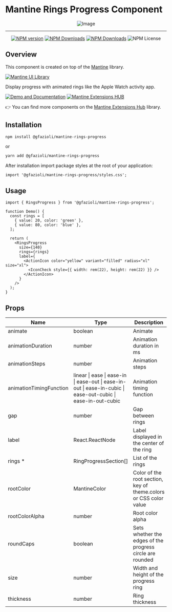 # Mantine Rings Progress Component

<div align="center">
  
  ![Image](https://github.com/gfazioli/mantine-rings-progress/assets/432181/d3752711-6bae-43bc-9f8c-8e5c7bfc21ba)

</div>

---

<div align="center">
  
  [![NPM version](https://img.shields.io/npm/v/%40gfazioli%2Fmantine-rings-progress?style=for-the-badge)](https://www.npmjs.com/package/@gfazioli/mantine-rings-progress)
  [![NPM Downloads](https://img.shields.io/npm/dm/%40gfazioli%2Fmantine-rings-progress?style=for-the-badge)](https://www.npmjs.com/package/@gfazioli/mantine-rings-progress)
  [![NPM Downloads](https://img.shields.io/npm/dy/%40gfazioli%2Fmantine-rings-progress?style=for-the-badge&label=%20&color=f90)](https://www.npmjs.com/package/@gfazioli/mantine-rings-progress)
  ![NPM License](https://img.shields.io/npm/l/%40gfazioli%2Fmantine-rings-progress?style=for-the-badge)

</div>

## Overview

This component is created on top of the [Mantine](https://mantine.dev/) library.

[![Mantine UI Library](https://img.shields.io/badge/-MANTINE_UI_LIBRARY-blue?style=for-the-badge&labelColor=black&logo=mantine
)](https://mantine.dev/)

Display progress with animated rings like the Apple Watch activity app.

[![Demo and Documentation](https://img.shields.io/badge/-Demo_%26_Documentation-blue?style=for-the-badge&labelColor=black&logo=typescript
)](https://gfazioli.github.io/mantine-rings-progress/)
[![Mantine Extensions HUB](https://img.shields.io/badge/-Mantine_Extensions_Hub-blue?style=for-the-badge&labelColor=blue
)](https://mantine-extensions.vercel.app/)


👉 You can find more components on the [Mantine Extensions Hub](https://mantine-extensions.vercel.app/) library.

## Installation

```sh
npm install @gfazioli/mantine-rings-progress
```
or 

```sh
yarn add @gfazioli/mantine-rings-progress
```
After installation import package styles at the root of your application:

```tsx
import '@gfazioli/mantine-rings-progress/styles.css';
```

## Usage

```tsx
import { RingsProgress } from '@gfazioli/mantine-rings-progress';

function Demo() {
  const rings = [
    { value: 20, color: 'green' },
    { value: 80, color: 'blue' },
  ];

  return (
    <RingsProgress
      size={140}
      rings={rings}
      label={
        <ActionIcon color="yellow" variant="filled" radius="xl" size="xl">
          <IconCheck style={{ width: rem(22), height: rem(22) }} />
        </ActionIcon>
      }
    />
  );
}
```

## Props

| Name                      | Type                                 | Description                                                             |
|---------------------------|--------------------------------------|-------------------------------------------------------------------------|
| animate                   | boolean                              | Animate                                                                 |
| animationDuration         | number                               | Animation duration in ms                                                |
| animationSteps            | number                               | Animation steps                                                         |
| animationTimingFunction   | linear \| ease \| ease-in \| ease-out \| ease-in-out \| ease-in-cubic \| ease-out-cubic \| ease-in-out-cubic  | Animation timing function                                        |
| gap                       | number                               | Gap between rings                                                        |
| label                     | React.ReactNode                      | Label displayed in the center of the ring                                |
| rings *                   | RingProgressSection[]                 | List of the rings                                                        |
| rootColor                 | MantineColor                          | Color of the root section, key of theme.colors or CSS color value        |
| rootColorAlpha            | number                               | Root color alpha                                                         |
| roundCaps                 | boolean                              | Sets whether the edges of the progress circle are rounded                |
| size                      | number                               | Width and height of the progress ring                                     |
| thickness                 | number                               | Ring thickness                                                           |




